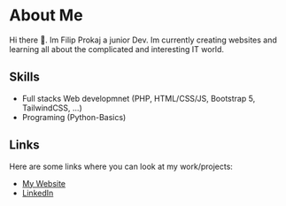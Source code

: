 # About Me

Hi there 👋. Im Filip Prokaj a junior Dev. Im currently creating websites and learning all about the complicated and interesting IT world. 

## Skills

 - Full stacks Web developmnet (PHP, HTML/CSS/JS, Bootstrap 5, TailwindCSS, ...)
 - Programing (Python-Basics)

## Links

Here are some links where you can look at my work/projects:

 - [My Website](https://filip.prokaj.sk)
 - [LinkedIn](https://www.linkedin.com/in/filip-prokaj-41911a239)
